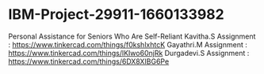 # IBM-Project-29911-1660133982
Personal Assistance for Seniors Who Are Self-Reliant
Kavitha.S Assignment : https://www.tinkercad.com/things/f0kshlxhtcK
Gayathri.M Assignment : https://www.tinkercad.com/things/lKIwo60njRk
Durgadevi.S Assignment : https://www.tinkercad.com/things/6DX8XIBG6Pe
